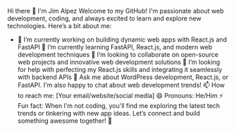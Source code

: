 Hi there 👋 I'm Jim Alpez
Welcome to my GitHub! I'm passionate about web development, coding, and always excited to learn and explore new technologies. Here’s a bit about me:

- 🔭 I’m currently working on building dynamic web apps with React.js and FastAPI
🌱 I’m currently learning FastAPI, React.js, and modern web development techniques
👯 I’m looking to collaborate on open-source web projects and innovative web development solutions
🤔 I’m looking for help with perfecting my React.js skills and integrating it seamlessly with backend APIs
💬 Ask me about WordPress development, React.js, or FastAPI. I'm also happy to chat about web development trends!
📫 How to reach me: [Your email/website/social media]
😄 Pronouns: He/Him
⚡ Fun fact: When I'm not coding, you'll find me exploring the latest tech trends or tinkering with new app ideas.
Let’s connect and build something awesome together! 🚀
